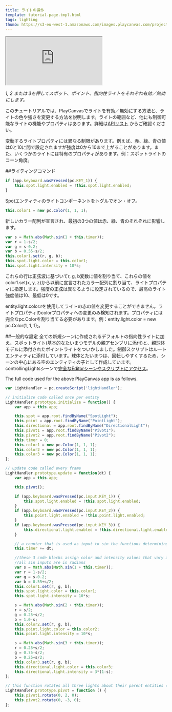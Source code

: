 ```yaml
---
title: ライトの操作
template: tutorial-page.tmpl.html
tags: lighting
thumb: https://s3-eu-west-1.amazonaws.com/images.playcanvas.com/projects/12/405812/9D487A-image-75.jpg
---
```


<iframe src="https://playcanv.as/p/tiKpka9M"></iframe>

*1, 2 または 3を押してスポット、ポイント、指向性ライトをそれぞれ有効／無効にします。*

このチュートリアルでは、PlayCanvasでライトを有効／無効にする方法と、ライトの色や強さを変更する方法を説明します。ライトの範囲など、他にも制御可能なライトの機能やプロパティはあります。詳細は[APIリスト][1] からご確認ください。

変動するライトプロパティには異なる制限があります。例えば、赤、緑、青の値は0と10に間で設定されますが強度は0から10まで上がることがあります。また、いくつかのライトには特有のプロパティがあります。例：スポットライトのコーン角度。

##ライティングコマンド

```javascript
if (app.keyboard.wasPressed(pc.KEY_1)) {
    this.spot.light.enabled = !this.spot.light.enabled;
}
```
Spotエンティティのライトコンポーネントをトグルでオン・オフ。

```javascript
this.color1 = new pc.Color(1, 1, 1);
```
新しいカラー配列が宣言され、最初の3つの値は赤、緑、青のそれぞれに影響します。
```javascript
var s = Math.abs(Math.sin(1 + this.timer));
var r = 1-s/2;
var g = s-0.2;
var b = 0.55+s/2;
this.color1.set(r, g, b);
this.spot.light.color = this.color1;
this.spot.light.intensity = 10*s;
```
これらの行は正弦波に基づいてr, g, b変数に値を割り当て、これらの値をcolor1.set(x, y, z)から以前に宣言されたカラー配列に割り当て、ライトプロパティに指定します。強度の正弦は異なるように設定されているので、最高のライト強度値は10、最低は0です。

<div class="alert alert-warning">
entity.light.color.rを使用してライトの赤の値を変更することができません。ライトプロパティのcolorプロパティへの変更のみ検知されます。プロパティには完全なpc.Colorを割り当てる必要があります。例：entity.light.color = new pc.Color(1, 1, 1);。
</div>

##一般的な設定
全ての新規シーンに作成されるデフォルトの指向性ライトに加え、スポットライト(基本的なたいまつモデルの親アセンブリに添付)と、親球体モデルに添付されたポイントライトをついかしました。制御スクリプトはルートエンティティに添付しています。球体とたいまつは、回転しやすくするため、シーンの中心にある空のエンティティの子として作成しています。controllingLightsシーンで[完全なEditorシーンやスクリプトにアクセス][2]。

The full code used for the above PlayCanvas app is as follows.
```javascript
var LightHandler = pc.createScript('lightHandler');

// initialize code called once per entity
LightHandler.prototype.initialize = function() {
    var app = this.app;

    this.spot = app.root.findByName("SpotLight");
    this.point = app.root.findByName("PointLight");
    this.directional = app.root.findByName("DirectionalLight");
    this.pivot1 = app.root.findByName("Pivot1");
    this.pivot2 = app.root.findByName("Pivot2");
    this.timer = 0;
    this.color1 = new pc.Color(1, 1, 1);
    this.color2 = new pc.Color(1, 1, 1);
    this.color3 = new pc.Color(1, 1, 1);
};

// update code called every frame
LightHandler.prototype.update = function(dt) {
    var app = this.app;

    this.pivot();

    if (app.keyboard.wasPressed(pc.input.KEY_1)) {
        this.spot.light.enabled = !this.spot.light.enabled;
    }
    if (app.keyboard.wasPressed(pc.input.KEY_2)) {
        this.point.light.enabled = !this.point.light.enabled;
    }
    if (app.keyboard.wasPressed(pc.input.KEY_3)) {
        this.directional.light.enabled = !this.directional.light.enabled;
    }

    // a counter that is used as input to sin the functions determining light properties for all lights.
    this.timer += dt;

    //these 3 code blocks assign color and intensity values that vary according to a sin function
    //all sin inputs are in radians
    var s = Math.abs(Math.sin(1 + this.timer));
    var r = 1-s/2;
    var g = s-0.2;
    var b = 0.55+s/2;
    this.color1.set(r, g, b);
    this.spot.light.color = this.color1;
    this.spot.light.intensity = 10*s;

    s = Math.abs(Math.sin(2 + this.timer));
    r = s/2;
    g = 0.25+s/2;
    b = 1.0-s;
    this.color2.set(r, g, b);
    this.point.light.color = this.color2;
    this.point.light.intensity = 10*s;

    s = Math.abs(Math.sin(3 + this.timer));
    r = 0.25+s/2;
    g = 0.75-s/2;
    b = 0.25+s/2;
    this.color3.set(r, g, b);
    this.directional.light.color = this.color3;
    this.directional.light.intensity = 3*(1-s);
};

// this function rotates all three lights about their parent entities (all at the centre of the scene) to easily create circular motion.
LightHandler.prototype.pivot = function () {
    this.pivot1.rotate(0, 2, 0);
    this.pivot2.rotate(0, -3, 0);
};
```

[1]: /engine/api/stable/symbols/pc.LightComponent.html
[2]: https://playcanvas.com/project/405812/overview/tutorial-controlling-lights

